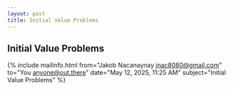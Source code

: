 ```yaml
---
layout: post
title: Initial Value Problems
---
```


## Initial Value Problems

{% include mailinfo.html from="Jakob Nacanaynay <jnac8080@gmail.com>" to="You <anyone@out.there>" date="May 12, 2025, 11:25 AM" subject="Initial Value Problems" %}
